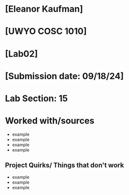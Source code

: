 # [Eleanor Kaufman]
# [UWYO COSC 1010]
# [Lab02]
# [Submission date: 09/18/24]
# Lab Section: 15
# Worked with/sources 
* example
* example
* example
* example
## Project Quirks/ Things that don't work
* example
* example
* example

